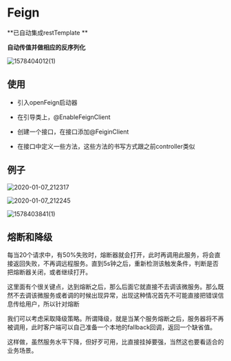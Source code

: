 # Feign

**已自动集成restTemplate ** 

**自动传值并做相应的反序列化**

![1578404012(1)](D:\note\JAVA\Eureka&feigin\1578404012(1).png)

## 使用

- 引入openFeign启动器

- 在引导类上，@EnableFeignClient

- 创建一个接口，在接口添加@FeiginClient

- 在接口中定义一些方法，这些方法的书写方式跟之前controller类似

  

## 例子

![2020-01-07_212317](D:\note\JAVA\Eureka&feigin\2020-01-07_212317.png)

![2020-01-07_212245](D:\note\JAVA\Eureka&feigin\2020-01-07_212245.png)

![1578403841(1)](D:\note\JAVA\Eureka&feigin\1578403841(1).png)

## 熔断和降级

每当20个请求中，有50%失败时，熔断器就会打开，此时再调用此服务，将会直接返回失败，不再调远程服务。直到5s钟之后，重新检测该触发条件，判断是否把熔断器关闭，或者继续打开。

这里面有个很关键点，达到熔断之后，那么后面它就直接不去调该微服务。那么既然不去调该微服务或者调的时候出现异常，出现这种情况首先不可能直接把错误信息传给用户，所以针对熔断

我们可以考虑采取降级策略。所谓降级，就是当某个服务熔断之后，服务器将不再被调用，此时客户端可以自己准备一个本地的fallback回调，返回一个缺省值。 

这样做，虽然服务水平下降，但好歹可用，比直接挂掉要强，当然这也要看适合的业务场景。